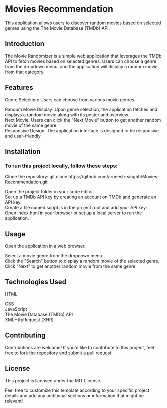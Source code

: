 <h1>Movies Recommendation</h1>
This application allows users to discover random movies based on selected genres using the The Movie Database (TMDb) API.

<h2>Introduction</h2>
The Movie Randomizer is a simple web application that leverages the TMDb API to fetch movies based on selected genres. Users can choose a genre from the dropdown menu, and the application will display a random movie from that category.

<h2>Features</h2>
Genre Selection: Users can choose from various movie genres.   

Random Movie Display: Upon genre selection, the application fetches and displays a random movie along with its poster and overview.     
Next Movie: Users can click the "Next Movie" button to get another random movie of the same genre.    
Responsive Design: The application interface is designed to be responsive and user-friendly.    

<h2>Installation</h2>
<h3>To run this project locally, follow these steps: </h3>
Clone the repository: git clone https://github.com/arunesh-singhh/Movies-Recommendation.git

Open the project folder in your code editor.     
Set up a TMDb API key by creating an account on TMDb and generate an API key.     
Create a file named script.js in the project root and add your API key:     
Open index.html in your browser or set up a local server to run the application.

<h2>Usage</h2>
Open the application in a web browser.    

Select a movie genre from the dropdown menu.    
Click the "Search" button to display a random movie of the selected genre.     
Click "Next" to get another random movie from the same genre.     

<h2>Technologies Used</h2>
HTML

CSS   
JavaScript    
The Movie Database (TMDb) API     
XMLHttpRequest (XHR)     

<h2>Contributing</h2>
Contributions are welcome! If you'd like to contribute to this project, feel free to fork the repository and submit a pull request.

<h2>License</h2>
This project is licensed under the MIT License.

Feel free to customize this template according to your specific project details and add any additional sections or information that might be relevant!
